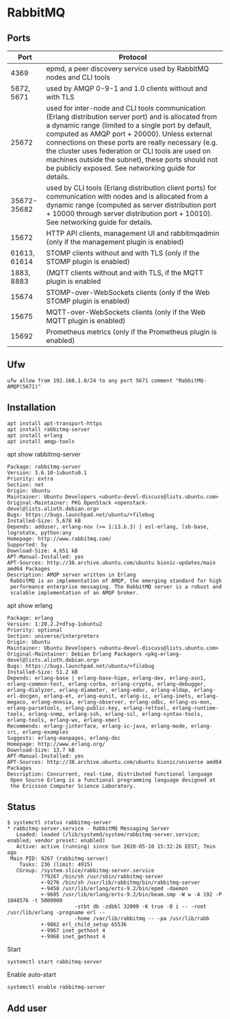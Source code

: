 # RabbitMQ 

## Ports

|Port |Protocol|
|-----|--------|
|4369 |epmd, a peer discovery service used by RabbitMQ nodes and CLI tools|
|5672, 5671| used by AMQP 0-9-1 and 1.0 clients without and with TLS|
|25672| used for inter-node and CLI tools communication (Erlang distribution server port) and is allocated from a dynamic range (limited to a single port by default, computed as AMQP port + 20000). Unless external connections on these ports are really necessary (e.g. the cluster uses federation or CLI tools are used on machines outside the subnet), these ports should not be publicly exposed. See networking guide for details.|
|35672-35682| used by CLI tools (Erlang distribution client ports) for communication with nodes and is allocated from a dynamic range (computed as server distribution port + 10000 through server distribution port + 10010). See networking guide for details.|
|15672| HTTP API clients, management UI and rabbitmqadmin (only if the management plugin is enabled)|
|61613, 61614| STOMP clients without and with TLS (only if the STOMP plugin is enabled)|
|1883, 8883| (MQTT clients without and with TLS, if the MQTT plugin is enabled|
|15674| STOMP-over-WebSockets clients (only if the Web STOMP plugin is enabled)|
|15675| MQTT-over-WebSockets clients (only if the Web MQTT plugin is enabled)|
|15692| Prometheus metrics (only if the Prometheus plugin is enabled)|

## Ufw

```
ufw allow from 192.168.1.0/24 to any port 5671 comment "RabbitMQ-AMQP(5671)"
```


## Installation

```
apt install apt-transport-https
apt install rabbitmq-server
apt install erlang
apt install amqp-tools
```

apt show rabbitmq-server
```
Package: rabbitmq-server
Version: 3.6.10-1ubuntu0.1
Priority: extra
Section: net
Origin: Ubuntu
Maintainer: Ubuntu Developers <ubuntu-devel-discuss@lists.ubuntu.com>
Original-Maintainer: PKG OpenStack <openstack-devel@lists.alioth.debian.org>
Bugs: https://bugs.launchpad.net/ubuntu/+filebug
Installed-Size: 5,678 kB
Depends: adduser, erlang-nox (>= 1:13.b.3) | esl-erlang, lsb-base, logrotate, python:any
Homepage: http://www.rabbitmq.com/
Supported: 5y
Download-Size: 4,651 kB
APT-Manual-Installed: yes
APT-Sources: http://38.archive.ubuntu.com/ubuntu bionic-updates/main amd64 Packages
Description: AMQP server written in Erlang
 RabbitMQ is an implementation of AMQP, the emerging standard for high
 performance enterprise messaging. The RabbitMQ server is a robust and
 scalable implementation of an AMQP broker.
```

apt show erlang
```
Package: erlang
Version: 1:20.2.2+dfsg-1ubuntu2
Priority: optional
Section: universe/interpreters
Origin: Ubuntu
Maintainer: Ubuntu Developers <ubuntu-devel-discuss@lists.ubuntu.com>
Original-Maintainer: Debian Erlang Packagers <pkg-erlang-devel@lists.alioth.debian.org>
Bugs: https://bugs.launchpad.net/ubuntu/+filebug
Installed-Size: 51.2 kB
Depends: erlang-base | erlang-base-hipe, erlang-dev, erlang-asn1, erlang-common-test, erlang-corba, erlang-crypto, erlang-debugger, erlang-dialyzer, erlang-diameter, erlang-edoc, erlang-eldap, erlang-erl-docgen, erlang-et, erlang-eunit, erlang-ic, erlang-inets, erlang-megaco, erlang-mnesia, erlang-observer, erlang-odbc, erlang-os-mon, erlang-parsetools, erlang-public-key, erlang-reltool, erlang-runtime-tools, erlang-snmp, erlang-ssh, erlang-ssl, erlang-syntax-tools, erlang-tools, erlang-wx, erlang-xmerl
Recommends: erlang-jinterface, erlang-ic-java, erlang-mode, erlang-src, erlang-examples
Suggests: erlang-manpages, erlang-doc
Homepage: http://www.erlang.org/
Download-Size: 13.7 kB
APT-Manual-Installed: yes
APT-Sources: http://38.archive.ubuntu.com/ubuntu bionic/universe amd64 Packages
Description: Concurrent, real-time, distributed functional language
 Open Source Erlang is a functional programming language designed at
 the Ericsson Computer Science Laboratory.
```

## Status

```
$ systemctl status rabbitmq-server
* rabbitmq-server.service - RabbitMQ Messaging Server
   Loaded: loaded (/lib/systemd/system/rabbitmq-server.service; enabled; vendor preset: enabled)
   Active: active (running) since Sun 2020-05-10 15:32:26 EEST; 7min ago
 Main PID: 9267 (rabbitmq-server)
    Tasks: 236 (limit: 4915)
   CGroup: /system.slice/rabbitmq-server.service
           ??9267 /bin/sh /usr/sbin/rabbitmq-server
           +-9276 /bin/sh /usr/lib/rabbitmq/bin/rabbitmq-server
           +-9458 /usr/lib/erlang/erts-9.2/bin/epmd -daemon
           +-9605 /usr/lib/erlang/erts-9.2/bin/beam.smp -W w -A 192 -P 1048576 -t 5000000 
                      -stbt db -zdbbl 32000 -K true -B i -- -root /usr/lib/erlang -progname erl -- 
                      -home /var/lib/rabbitmq -- -pa /usr/lib/rabb
           +-9862 erl_child_setup 65536
           +-9967 inet_gethost 4
           +-9968 inet_gethost 4
```

Start

```
systemctl start rabbitmq-server
```

Enable auto-start
```
systemctl enable rabbitmq-server
```

## Add user

```

```